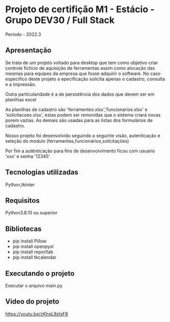 # Projeto de certifição M1 - Estácio - Grupo DEV30 / Full Stack
 
 Periodo - 2022.3


## Apresentação 

Se trata de um projeto voltado para desktop que tem como objetivo criar controle ficticio de aquisição de ferramentas assim como alocação das mesmas para equipes da empresa que fosse adquirir o software. No caso especifico deste projeto a epecificação solicita apenas o cadastro, consulta e a impressão.

Outra particularidade é a de persistência dos dados que devem ser em planilhas excel

As planilhas de cadastro são 'ferramentes.xlsx','funcionarios.xlsx' e 'solicitacoes.xlsx', estas podem ser removidas que o sistema criará novas porem vazias. As demais são usadas para as listas dos formulários de cadastro.

Nosso projeto foi desenvolvido seguindo a seguinte visão, autenticação e seleção do modulo (ferramentas,funcionários,solicitações) 

Por fim a autênticação para fins de desenvolvimento ficou com usuario 'xxx' e senha '12345'

## Tecnologias utilizadas

Python,tkinter

## Requisitos 

Python3.8.10 ou superior

## Bibliotecas

* pip install Pillow
* pip install openpyxl
* pip install reportlab
* pip install tkcalendar

## Executando o projeto

Executar o arquivo main.py

## Video do projeto

https://youtu.be/zKhqL9zlxF8
